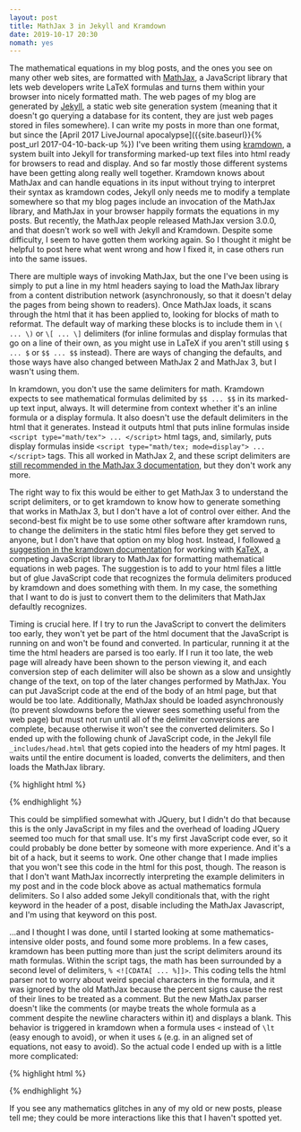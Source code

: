 ```yaml
---
layout: post
title: MathJax 3 in Jekyll and Kramdown
date: 2019-10-17 20:30
nomath: yes
---
```

The mathematical equations in my blog posts, and the ones you see on many other web sites, are formatted with [MathJax](https://www.mathjax.org/), a JavaScript library that lets web developers write LaTeX formulas and turns them within your browser into nicely formatted math. The web pages of my blog are generated by [Jekyll](https://jekyllrb.com), a static web site generation system (meaning that it doesn't go querying a database for its content, they are just web pages stored in files somewhere). I can write my posts in more than one format, but since the [April 2017 LiveJournal apocalypse]({{site.baseurl}}{% post_url 2017-04-10-back-up %}) I've been writing them using [kramdown](https://kramdown.gettalong.org), a system built into Jekyll for transforming marked-up text files into html ready for browsers to read and display. And so far mostly those different systems have been getting along really well together. Kramdown knows about MathJax and can handle equations in its input without trying to interpret their syntax as kramdown codes, Jekyll only needs me to modify a template somewhere so that my blog pages include an invocation of the MathJax library, and MathJax in your browser happily formats the equations in my posts. But recently, the MathJax people released MathJax version 3.0.0, and that doesn't work so well with Jekyll and Kramdown. Despite some difficulty, I seem to have gotten them working again. So I thought it might be helpful to post here what went wrong and how I fixed it, in case others run into the same issues.

There are multiple ways of invoking MathJax, but the one I've been using is simply to put a line in my html headers saying to load the MathJax library from a content distribution network (asynchronously, so that it doesn't delay the pages from being shown to readers). Once MathJax loads, it scans through the html that it has been applied to, looking for blocks of math to reformat. The default way of marking these blocks is to include them in `\( ... \)` or `\[ ... \]` delimiters (for inline formulas and display formulas that go on a line of their own, as you might use in LaTeX if you aren't still using `$ ... $` or `$$ ... $$` instead). There are ways of changing the defaults, and those ways have also changed between MathJax 2 and MathJax 3, but I wasn't using them.

In kramdown, you don't use the same delimiters for math. Kramdown expects to see mathematical formulas delimited by `$$ ... $$` in its marked-up text input, always. It will determine from context whether it's an inline formula or a display formula. It also doesn't use the default delimiters in the html that it generates. Instead it outputs html that puts inline formulas inside `<script type="math/tex"> ... </script>` html tags, and, similarly, puts display formulas inside `<script type="math/tex; mode=display"> ... </script>` tags. This all worked in MathJax 2, and these script delimiters are [still recommended in the MathJax 3 documentation](http://docs.mathjax.org/en/latest/upgrading/earlier/jsMath.html), but they don't work any more.

The right way to fix this would be either to get MathJax 3 to understand the script delimiters, or to get kramdown to know how to generate something that works in MathJax 3, but I don't have a lot of control over either. And the second-best fix might be to use some other software after kramdown runs, to change the delimiters in the static html files before they get served to anyone, but I don't have that option on my blog host. Instead, I followed [a suggestion in the kramdown documentation](https://kramdown.gettalong.org/math_engine/mathjax.html) for working with [KaTeX](https://katex.org), a competing JavaScript library to MathJax for formatting mathematical equations in web pages. The suggestion is to add to your html files a little but of glue JavaScript code that recognizes the formula delimiters produced by kramdown and does something with them. In my case, the something that I want to do is just to convert them to the delimiters that MathJax defaultly recognizes.

Timing is crucial here. If I try to run the JavaScript to convert the delimiters too early, they won't yet be part of the html document that the JavaScript is running on and won't be found and converted. In particular, running it at the time the html headers are parsed is too early. If I run it too late, the web page will already have been shown to the person viewing it, and each conversion step of each delimiter will also be shown as a slow and unsightly change of the text, on top of the later changes performed by MathJax. You can put JavaScript code at the end of the body of an html page, but that would be too late. Additionally, MathJax should be loaded asynchronously (to prevent slowdowns before the viewer sees something useful from the web page) but must not run until all of the delimiter conversions are complete, because otherwise it won't see the converted delimiters. So I ended up with the following chunk of JavaScript code, in the Jekyll file `_includes/head.html` that gets copied into the headers of my html pages. It waits until the entire document is loaded, converts the delimiters, and then loads the MathJax library. 

{% highlight html %}
<script type="text/javascript">
document.addEventListener('DOMContentLoaded', function(){
  document.querySelectorAll("script[type='math/tex']").forEach(function(el){
    el.outerHTML = "\\(" + el.textContent + "\\)";
  });
  document.querySelectorAll("script[type='math/tex; mode=display']").forEach(function(el){
    el.outerHTML = "\\[" + el.textContent + "\\]";
  });
  var script = document.createElement('script');
  script.src = "https://cdn.jsdelivr.net/npm/mathjax@3/es5/tex-chtml.js";
  document.head.appendChild(script);
}, false);
</script>
{% endhighlight %}

This could be simplified somewhat with JQuery, but I didn't do that because this is the only JavaScript in my files and the overhead of loading JQuery seemed too much for that small use. It's my first JavaScript code ever, so it could probably be done better by someone with more experience. And it's a bit of a hack, but it seems to work. One other change that I made implies that you won't see this code in the html for this post, though. The reason is that I don't want MathJax incorrectly interpreting the example delimiters in my post and in the code block above as actual mathematics formula delimiters. So I also added some Jekyll conditionals that, with the right keyword in the header of a post, disable including the MathJax Javascript, and I'm using that keyword on this post.

...and I thought I was done, until I started looking at some mathematics-intensive older posts, and found some more problems. In a few cases, kramdown has been putting more than just the script delimiters around its math formulas. Within the script tags, the math has been surrounded by a second level of delimiters, `% <![CDATA[ ... %]]>`. This coding tells the html parser not to worry about weird special characters in the formula, and it was ignored by the old MathJax because the percent signs cause the rest of their lines to be treated as a comment. But the new MathJax parser doesn't like the comments (or maybe treats the whole formula as a comment despite the newline characters within it) and displays a blank. This behavior is triggered in kramdown when a formula uses `<` instead of `\lt` (easy enough to avoid), or when it uses `&` (e.g. in an aligned set of equations, not easy to avoid). So the actual code I ended up with is a little more complicated:

{% highlight html %}
<script type="text/javascript">
document.addEventListener('DOMContentLoaded', function(){
  function stripcdata(x) {
    if (x.startsWith('% <![CDATA[') && x.endsWith('%]]>'))
      return x.substring(11,x.length-4);
    return x;
  }
  document.querySelectorAll("script[type='math/tex']").forEach(function(el){
    el.outerHTML = "\\(" + stripcdata(el.textContent) + "\\)";
  });
  document.querySelectorAll("script[type='math/tex; mode=display']").forEach(function(el){
    el.outerHTML = "\\[" + stripcdata(el.textContent) + "\\]";
  });
  var script = document.createElement('script');
  script.src = "https://cdn.jsdelivr.net/npm/mathjax@3/es5/tex-chtml.js";
  document.head.appendChild(script);
}, false);
</script>
{% endhighlight %}

If you see any mathematics glitches in any of my old or new posts, please tell me; they could be more interactions like this that I haven't spotted yet.